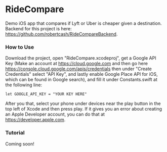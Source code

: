 # RideCompare

Demo iOS app that compares if Lyft or Uber is cheaper given a destination. Backend for this project is here: https://github.com/robertcash/RideCompareBackend.

### How to Use

Download the project, open "RideCompare.xcodeproj", get a Google API Key (Make an account at https://cloud.google.com and then go here https://console.cloud.google.com/apis/credentials then under "Create Credentials" select "API Key", and lastly enable Google Place API for iOS, which can be found in Google search), and fill it under Constants.swift at the following line:

```
let GOOGLE_API_KEY = "YOUR KEY HERE"
```

After you that, select your phone under devices near the play button in the top left of Xcode and then press play. If it gives you an error about creating an Apple Developer account, you can do that at https://developer.apple.com.

### Tutorial

Coming soon!
